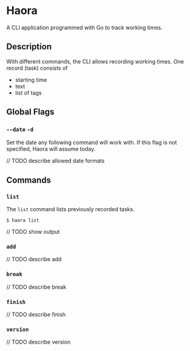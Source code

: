 # Haora

A CLI application programmed with Go to track working times.

## Description

With different commands, the CLI allows recording working times. One record (task) consists of

- starting time
- text
- list of tags

## Global Flags

### `--date` `-d`

Set the date any following command will work with. If this flag is not specified, Haora will assume today.

// TODO describe allowed date formats

## Commands

### `list`

The `list` command lists previously recorded tasks.

```shell
$ haora list
```

// TODO show output

### `add`

// TODO describe add

### `break`

// TODO describe break

### `finish`

// TODO describe finish

### `version`

// TODO describe version